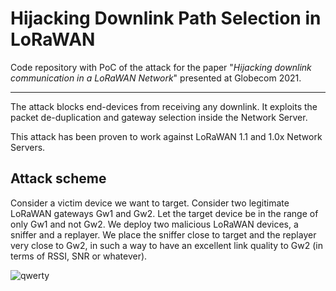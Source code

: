 # Hijacking Downlink Path Selection in LoRaWAN
Code repository with PoC of the attack for the paper "_Hijacking downlink communication in a LoRaWAN Network_" presented at Globecom 2021.

---

The attack blocks end-devices from receiving any downlink. It exploits the packet de-duplication and gateway selection inside the Network Server.

This attack has been proven to work against LoRaWAN 1.1 and 1.0x Network Servers.

## Attack scheme
Consider a victim device we want to target. Consider two legitimate LoRaWAN gateways Gw1 and Gw2. Let the target device be in the range of only Gw1 and not Gw2. We deploy two malicious LoRaWAN devices, a sniffer and a replayer. We place the sniffer close to target and the replayer very close to Gw2, in such a way to have an excellent link quality to Gw2 (in terms of RSSI, SNR or whatever). 

![qwerty](https://user-images.githubusercontent.com/24620527/140960454-9cef847c-dff0-492f-bcf8-f32213d23723.gif)
